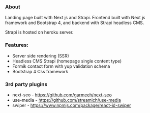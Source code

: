 ### About

Landing page built with Next js and Strapi. Frontend built with Next js framework and Bootstrap 4,
and backend with Strapi headless CMS.

Strapi is hosted on heroku server.

### Features:

- Server side rendering (SSR)
- Headless CMS Strapi (homepage single content type)
- Formik contact form with yup validation schema
- Bootstrap 4 Css framework

### 3rd party plugins

- next-seo - https://github.com/garmeeh/next-seo
- use-media - https://github.com/streamich/use-media
- swiper - https://www.npmjs.com/package/react-id-swiper
